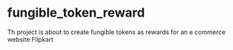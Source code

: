 # fungible_token_reward
Th project is about to create fungible tokens as rewards for an e commerce website Flipkart
